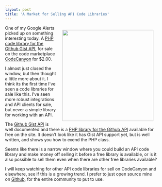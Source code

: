 ```yaml
---
layout: post
title: 'A Market for Selling API Code Libraries'
---
```

<a title="PHP code library for the Github Gist API" href="http://codecanyon.net/item/gist-api/410684"><img style="padding: 15px;" src="http://kinlane-productions.s3.amazonaws.com/php-scripts-codecanon-gist-api.png" alt="" width="300" align="right" /></a>One of my Google Alerts picked up on something interesting today. A <a title="PHP code library for the Github Gist API" href="http://codecanyon.net/item/gist-api/410684">PHP code library for the Github Gist API</a>, for sale on the code marketplace <a title="CodeCanyon" href="http://codecanyon.net/">CodeCanyon</a> for $2.00.<p></p>
I almost just closed the window, but then thought a little more about it. I think its the first time I've seen a code libraries for sale like this. I've seen more robust integrations and API clients for sale, but never a simple library for working with an API.<p></p>
The <a title="Github Gist API" href="http://develop.github.com/p/general.html">Github Gist API</a> is well documented and there is a <a title="PHP Library for the Github API" href="https://github.com/ornicar/php-github-api">PHP library for the Github API</a> available for free on the site. It doesn't look like it has Gist API support yet, but is well written, and shows you how to exend the PHP class.<p></p>
Seems like there is a narrow window where you could build an API code library and make money off selling it before a free library is available, or is it also possible to sell them even when there are other free libraries available?<p></p>
I will keep watching for other API code libraries for sell on CodeCanyon and elsewhere, see if this is a growing trend. I prefer to just open source mine on <a title="Github" href="http://www.github.com">Github</a>, for the entire community to put to use.
